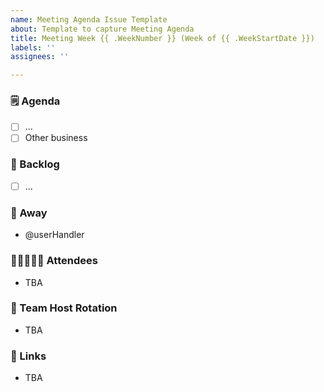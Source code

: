 ```yaml
---
name: Meeting Agenda Issue Template
about: Template to capture Meeting Agenda
title: Meeting Week {{ .WeekNumber }} (Week of {{ .WeekStartDate }})
labels: ''
assignees: ''

---
```


### 🗒️ Agenda
- [ ] ...
- [ ] Other business

### 🛒 Backlog
- [ ] ...

### 🌴  Away
- @userHandler

### 🧑🏽‍🤝‍🧑🏽  Attendees
- TBA

### 👤 Team Host Rotation
- TBA

### 🔗 Links
- TBA
